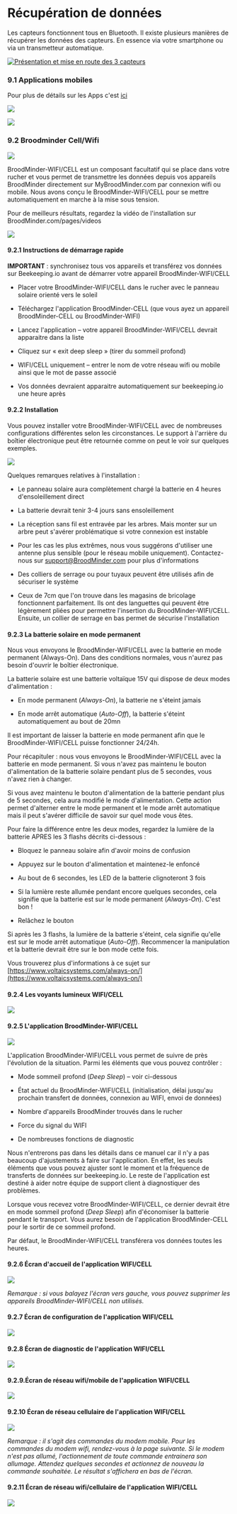 # Récupération de données

Les capteurs fonctionnent tous en Bluetooth. Il existe plusieurs manières de récupérer les données des capteurs. En essence via votre smartphone ou via un transmetteur automatique.

[![Présentation et mise en route des 3 capteurs](https://img.youtube.com/vi/HFkD4pLsBHU/0.jpg)](https://www.youtube.com/watch?v=HFkD4pLsBHU)

### 9.1 Applications mobiles
Pour plus de détails sur les Apps c'est [ici](./3_apps)

![](./images/05_broodminder_lite.png)

![](./images/11_0_broodminder_apiary.png)


### 9.2 Broodminder Cell/Wifi

![](./images/02_broodminder_cell.png)

BroodMinder-WIFI/CELL est un composant facultatif qui se place dans votre rucher et vous permet de transmettre les données depuis vos appareils BroodMinder directement sur MyBroodMinder.com par connexion wifi ou mobile. Nous avons conçu le BroodMinder-WIFI/CELL pour se mettre automatiquement en marche à la mise sous tension.

Pour de meilleurs résultats, regardez la vidéo de l'installation sur BroodMinder.com/pages/videos

![](./images/14_1_broodminder_wifi.png)

#### 9.2.1 Instructions de démarrage rapide

**IMPORTANT** : synchronisez tous vos appareils et transférez vos données sur Beekeeping.io avant de démarrer votre appareil BroodMinder-WIFI/CELL

- Placer votre BroodMinder-WIFI/CELL dans le rucher avec le panneau solaire orienté vers le soleil

- Téléchargez l'application BroodMinder-CELL (que vous ayez un appareil BroodMinder-CELL ou BroodMinder-WIFI)
- Lancez l'application – votre appareil BroodMinder-WIFI/CELL devrait apparaitre dans la liste
- Cliquez sur « exit deep sleep » (tirer du sommeil profond)
- WIFI/CELL uniquement – entrer le nom de votre réseau wifi ou mobile ainsi que le mot de passe associé
- Vos données devraient apparaitre automatiquement sur beekeeping.io une heure après

#### 9.2.2 Installation

Vous pouvez installer votre BroodMinder-WIFI/CELL avec de nombreuses configurations différentes selon les circonstances. Le support à l'arrière du boîtier électronique peut être retournée comme on peut le voir sur quelques exemples.

![](./images/14_2_installation.png)

Quelques remarques relatives à l'installation :

- Le panneau solaire aura complètement chargé la batterie en 4 heures d'ensoleillement direct

- La batterie devrait tenir 3-4 jours sans ensoleillement
- La réception sans fil est entravée par les arbres. Mais monter sur un arbre peut s'avérer problématique si votre connexion est instable
- Pour les cas les plus extrêmes, nous vous suggérons d'utiliser une antenne plus sensible (pour le réseau mobile uniquement). Contactez-nous sur [support@BroodMinder.com](mailto:support@BroodMinder.com) pour plus d'informations
- Des colliers de serrage ou pour tuyaux peuvent être utilisés afin de sécuriser le système
- Ceux de 7cm que l'on trouve dans les magasins de bricolage fonctionnent parfaitement. Ils ont des languettes qui peuvent être légèrement pliées pour permettre l'insertion du BroodMinder-WIFI/CELL. Ensuite, un collier de serrage en bas permet de sécurise l'installation

#### 9.2.3 La batterie solaire en mode permanent

Nous vous envoyons le BroodMinder-WIFI/CELL avec la batterie en mode permanent (Always-On). Dans des conditions normales, vous n'aurez pas besoin d'ouvrir le boîtier électronique.

La batterie solaire est une batterie voltaïque 15V qui dispose de deux modes d'alimentation :

- En mode permanent (_Always-On_), la batterie ne s'éteint jamais

- En mode arrêt automatique (_Auto-Off_), la batterie s'éteint automatiquement au bout de 20mn

Il est important de laisser la batterie en mode permanent afin que le BroodMinder-WIFI/CELL puisse fonctionner 24/24h.

Pour récapituler : nous vous envoyons le BroodMinder-WIFI/CELL avec la batterie en mode permanent. Si vous n'avez pas maintenu le bouton d'alimentation de la batterie solaire pendant plus de 5 secondes, vous n'avez rien à changer.

Si vous avez maintenu le bouton d'alimentation de la batterie pendant plus de 5 secondes, cela aura modifié le mode d'alimentation. Cette action permet d'alterner entre le mode permanent et le mode arrêt automatique mais il peut s'avérer difficile de savoir sur quel mode vous êtes.

Pour faire la différence entre les deux modes, regardez la lumière de la batterie APRES les 3 flashs décrits ci-dessous :

- Bloquez le panneau solaire afin d'avoir moins de confusion

- Appuyez sur le bouton d'alimentation et maintenez-le enfoncé
- Au bout de 6 secondes, les LED de la batterie clignoteront 3 fois
- Si la lumière reste allumée pendant encore quelques secondes, cela signifie que la batterie est sur le mode permanent (_Always-On_). C'est bon !
- Relâchez le bouton

Si après les 3 flashs, la lumière de la batterie s'éteint, cela signifie qu'elle est sur le mode arrêt automatique (_Auto-Off_). Recommencer la manipulation et la batterie devrait être sur le bon mode cette fois.

Vous trouverez plus d'informations à ce sujet sur [https://www.voltaicsystems.com/always-on/](https://www.voltaicsystems.com/always-on/)

#### 9.2.4 Les voyants lumineux WIFI/CELL

![](./images/14_3_indicator_lights.png)

#### 9.2.5 L'application BroodMinder-WIFI/CELL

![](./images/11_0_broodminder_cell.png)

L'application BroodMinder-WIFI/CELL vous permet de suivre de près l'évolution de la situation. Parmi les éléments que vous pouvez contrôler :

- Mode sommeil profond (_Deep Sleep_) – voir ci-dessous

- État actuel du BroodMinder-WIFI/CELL (initialisation, délai jusqu'au prochain transfert de données, connexion au WIFI, envoi de données)
- Nombre d'appareils BroodMinder trouvés dans le rucher
- Force du signal du WIFI
- De nombreuses fonctions de diagnostic

Nous n'entrerons pas dans les détails dans ce manuel car il n'y a pas beaucoup d'ajustements à faire sur l'application. En effet, les seuls éléments que vous pouvez ajuster sont le moment et la fréquence de transferts de données sur beekeeping.io. Le reste de l'application est destiné à aider notre équipe de support client à diagnostiquer des problèmes.

Lorsque vous recevez votre BroodMinder-WIFI/CELL, ce dernier devrait être en mode sommeil profond (_Deep Sleep_) afin d'économiser la batterie pendant le transport. Vous aurez besoin de l'application BroodMinder-CELL pour le sortir de ce sommeil profond.

Par défaut, le BroodMinder-WIFI/CELL transférera vos données toutes les heures.

#### 9.2.6 Écran d'accueil de l'application WIFI/CELL

![](./images/14_4_homescreen.png)

*Remarque : si vous balayez l'écran vers gauche, vous pouvez supprimer les appareils BroodMinder-WIFI/CELL non utilisés.*

#### 9.2.7 Écran de configuration de l'application WIFI/CELL

![](./images/14_5_configure_screen.png)

#### 9.2.8 Écran de diagnostic de l'application WIFI/CELL

![](./images/14_6_diagnostics_screen.png)

#### 9.2.9.Écran de réseau wifi/mobile de l'application WIFI/CELL

![](./images/14_7_network_screen_wifi.png)

#### 9.2.10 Écran de réseau cellulaire de l'application WIFI/CELL

![](./images/14_8_network_screen_cell.png)

*Remarque : il s'agit des commandes du modem mobile. Pour les commandes du modem wifi, rendez-vous à la page suivante. Si le modem n'est pas allumé, l'actionnement de toute commande entrainera son allumage. Attendez quelques secondes et actionnez de nouveau la commande souhaitée. Le résultat s'affichera en bas de l'écran.*

#### 9.2.11 Écran de réseau wifi/cellulaire de l'application WIFI/CELL

![](./images/14_9_network_screen.png)

